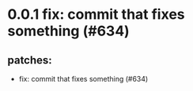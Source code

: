 # 0.0.1 fix: commit that fixes something (#634)

## patches:
* fix: commit that fixes something (#634)

